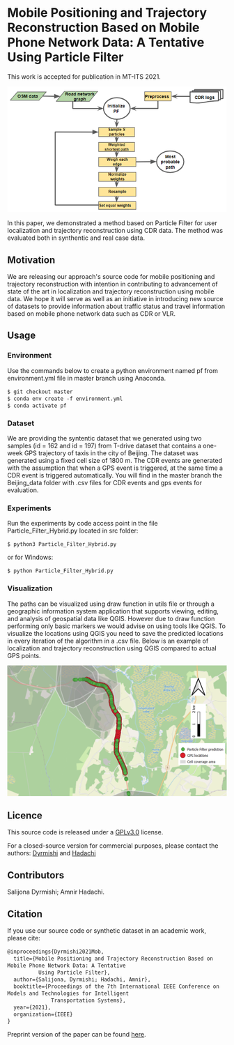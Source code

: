 # Mobile Positioning and Trajectory Reconstruction Based on Mobile Phone Network Data: A Tentative Using Particle Filter

This work is accepted for publication in MT-ITS 2021.

<p align="center">
<img src="https://github.com/salijona/pfLoc/blob/main/pf_flow.png" class="center"></p>

In this paper, we demonstrated a method based on Particle Filter for user localization and trajectory reconstruction using CDR data. The method was evaluated both in synthentic and real case data. 

## Motivation
We are releasing our approach's source code for mobile positioning and trajectory reconstruction  with intention in contributing to advancement of state of the art in localization and trajectory reconstruction using mobile data. We hope it will serve  as well as an initiative in introducing new source of datasets to provide information about traffic status and travel information based on mobile phone network data such as CDR or VLR. 

## Usage 

### Environment 
Use the commands below to create a python environment named pf from environment.yml file in master branch using Anaconda. 
```
$ git checkout master
$ conda env create -f environment.yml
$ conda activate pf
```
### Dataset
We are providing the syntentic dataset that we generated using two samples (id = 162 and id = 197) from T-drive   dataset  that  contains  a  one-week  GPS  trajectory of  taxis  in  the  city  of  Beijing. The dataset was generated using a fixed cell size of 1800 m. The CDR events  are generated with the  assumption  that  when  a  GPS  event  is  triggered,  at  the same  time  a  CDR  event  is  triggered  automatically.  You will find in the master branch the Beijing_data folder with .csv files for CDR events and gps events for evaluation. 

### Experiments
Run the experiments by code access point in the file Particle_Filter_Hybrid.py located in src folder:
```
$ python3 Particle_Filter_Hybrid.py
```
or for Windows:
```
$ python Particle_Filter_Hybrid.py
```
### Visualization
The paths can be visualized using draw function in utils file or through a geographic information system application that supports viewing, editing, and analysis of geospatial data like QGIS. However due to draw function performing only basic markers we would advise on using tools like QGIS. To visualize the locations using QGIS you need to save the predicted locations in every iteration of the algorithm in a .csv file. 
Below is an example of localization and trajectory reconstruction using QGIS compared to actual GPS points. 

<p align="center">
<img src="https://github.com/salijona/pfLoc/blob/main/predicted_path_pf.PNG" width="600" height="300" class="center"></p>

## Licence 
This source code is released under a [GPLv3.0](https://github.com/simonwu53/NetCalib-Lidar-Camera-Auto-calibration/blob/master/LICENSE) license. 

For a closed-source version for commercial purposes, please contact the authors: [Dyrmishi](mailto:salijona.dyrmishi@uni.lu) and [Hadachi](mailto:hadachi@ut.ee)


## Contributors
Salijona Dyrmishi; Amnir Hadachi.  

## Citation 
If you use our source code or synthetic dataset in an academic work, please cite:
```
@inproceedings{Dyrmishi2021Mob,
  title={Mobile Positioning and Trajectory Reconstruction Based on Mobile Phone Network Data: A Tentative 
          Using Particle Filter},
  author={Salijona, Dyrmishi; Hadachi, Amnir},
  booktitle={Proceedings of the 7th International IEEE Conference on Models and Technologies for Intelligent
              Transportation Systems},
  year={2021},
  organization={IEEE}
}
```

Preprint version of the paper can be found [here]().


